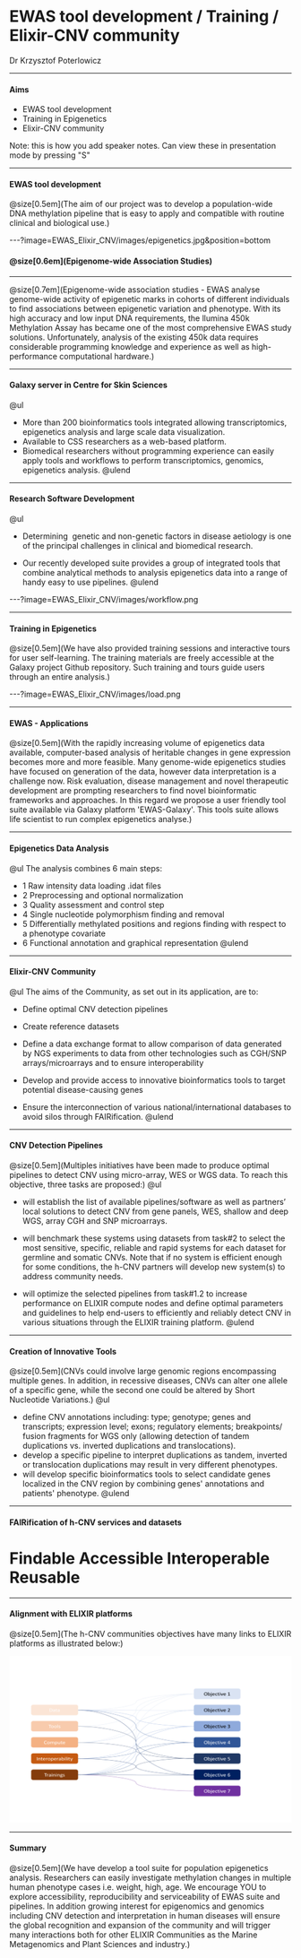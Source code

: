 # EWAS tool development / Training / Elixir-CNV community

Dr Krzysztof Poterlowicz <!-- .element: class="whitetext" -->

---

#### Aims

- EWAS tool development
- Training in Epigenetics
- Elixir-CNV community

Note:
this is how you add speaker notes. Can view these in presentation mode by pressing "S"

---

#### EWAS tool development

@size[0.5em](The aim of our project was to develop a population-wide DNA methylation pipeline that is easy to apply and compatible with routine clinical and biological use.)

---?image=EWAS_Elixir_CNV/images/epigenetics.jpg&position=bottom

#### @size[0.6em](Epigenome-wide Association Studies)


---

@size[0.7em](Epigenome-wide association studies - EWAS analyse genome-wide activity of epigenetic marks in cohorts of different individuals to find associations between epigenetic variation and phenotype. With its high accuracy and low input DNA requirements, the llumina 450k Methylation Assay has became one of the most comprehensive EWAS study solutions. Unfortunately, analysis of the existing 450k data requires considerable programming knowledge and experience as well as high-performance computational hardware.)

---

#### Galaxy server in Centre for Skin Sciences
@ul
- More than 200 bioinformatics tools integrated allowing transcriptomics, epigenetics analysis and large scale data visualization.
- Available to CSS researchers as a web-based platform.
- Biomedical researchers without programming experience can easily apply tools and workflows to perform transcriptomics, genomics, epigenetics analysis.
@ulend

---

#### Research Software Development
@ul
- Determining  genetic and non-genetic factors in disease aetiology is one of the principal challenges in clinical and biomedical research.

- Our recently developed suite provides a group of integrated tools that combine analytical methods to analysis epigenetics data into a range of handy easy to use pipelines.
@ulend

---?image=EWAS_Elixir_CNV/images/workflow.png

---

#### Training in Epigenetics

@size[0.5em](We have also provided training sessions and interactive tours for user self-learning. The training materials are freely accessible at the Galaxy project Github repository. Such training and tours guide users through an entire analysis.)

---?image=EWAS_Elixir_CNV/images/load.png

---

#### EWAS - Applications

@size[0.5em](With the rapidly increasing volume of epigenetics data available, computer-based analysis of heritable changes in gene expression becomes more and more feasible. Many genome-wide epigenetics studies have focused on generation of the data, however data interpretation is a challenge now. Risk evaluation, disease management and novel therapeutic development are prompting researchers to find novel bioinformatic frameworks and approaches.  In this regard we propose a user friendly tool suite available via Galaxy platform 'EWAS-Galaxy'. This tools suite allows life scientist to run complex epigenetics analyse.)

---

#### Epigenetics Data Analysis

@ul
The analysis combines 6 main steps:
- 1 Raw intensity data loading .idat files
- 2 Preprocessing and optional normalization
- 3 Quality assessment and control step
- 4 Single nucleotide polymorphism finding and removal
- 5 Differentially methylated positions and regions finding with respect to a phenotype covariate
- 6 Functional annotation and graphical representation
@ulend

---

#### Elixir-CNV Community
@ul
The aims of the Community, as set out in its application, are to:

- Define optimal CNV detection pipelines

- Create reference datasets

- Define a data exchange format to allow comparison of data generated by NGS experiments to data from other technologies such as CGH/SNP arrays/microarrays and to ensure interoperability

- Develop and provide access to innovative bioinformatics tools to target potential disease-causing genes

- Ensure the interconnection of various national/international databases to avoid silos through FAIRification.
@ulend
---

####  CNV Detection Pipelines

@size[0.5em](Multiples initiatives have been made to produce optimal pipelines to detect CNV using micro-array, WES or WGS data.
To reach this objective, three tasks are proposed:)
@ul
- will establish the list of available pipelines/software as well as partners’ local solutions to detect CNV from gene panels, WES, shallow and deep WGS, array CGH and SNP microarrays.

- will benchmark these systems using datasets from task#2 to select the most sensitive, specific, reliable and rapid systems for each dataset for germline and somatic CNVs. Note that if no system is efficient enough for some conditions, the h-CNV partners will develop new system(s) to address community needs.

- will optimize the selected pipelines from task#1.2 to increase performance on ELIXIR compute nodes and define optimal parameters and guidelines to help end-users to efficiently and reliably detect CNV in various situations through the ELIXIR training platform.
@ulend

---

####  Creation of Innovative Tools

@size[0.5em](CNVs could involve large genomic regions encompassing multiple genes. In addition, in recessive diseases, CNVs can alter one allele of a specific gene, while the second one could be altered by Short Nucleotide Variations.) 
@ul
- define CNV annotations including: type; genotype; genes and transcripts; expression level; exons; regulatory elements; breakpoints/ fusion fragments for WGS only (allowing detection of tandem duplications vs. inverted duplications and translocations).
- develop a specific pipeline to interpret duplications as tandem, inverted or translocation duplications may result in very different phenotypes.
- will develop specific bioinformatics tools to select candidate genes localized in the CNV region by combining genes' annotations and patients' phenotype.
@ulend
---

####  FAIRification of h-CNV services and datasets

# Findable Accessible Interoperable Reusable

---
####  Alignment with ELIXIR platforms
@size[0.5em](The h-CNV communities objectives have many links to ELIXIR platforms as illustrated below:)

![an image](EWAS_Elixir_CNV/images/elixir.png)

---
#### Summary
@size[0.5em](We have develop a tool suite for population epigenetics analysis. Researchers can easily investigate methylation changes in multiple human phenotype cases i.e. weight, high, age. We encourage YOU to explore accessibility, reproducibility and serviceability of EWAS suite and pipelines. In addition growing interest for epigenomics and genomics including CNV detection and interpretation in human diseases will ensure the global recognition and expansion of the community and will trigger many interactions both for other ELIXIR Communities as the Marine Metagenomics and Plant Sciences and industry.) 
